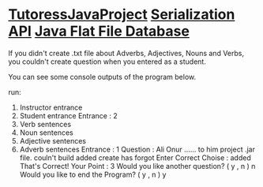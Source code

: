 # <a href="https://alionurulker.000webhostapp.com/2019/03/serialization-api-and-flat-file-database-project-in-java">TutoressJavaProject</a> <a href="https://alionurulker.000webhostapp.com/2019/03/java-12-serialization-api">Serialization API</a> <a href="https://alionurulker.000webhostapp.com/2019/03/java-11-dosyalama">Java Flat File Database</a>

If you didn't create .txt file about Adverbs, Adjectives, Nouns and Verbs, you couldn't create question when you entered as a student.

You can see some console outputs of the program below.


run:
1. Instructor entrance
2. Student entrance
Entrance : 2
1. Verb sentences
2. Noun sentences
3. Adjective sentences
4. Adverb sentences
Entrance : 1
Question : Ali Onur ...... to him project .jar file.
couln't build
added
create
has
forgot
Enter Correct Choise : added
That's Correct!
Your Point : 3
Would you like another question? ( y , n )
n
Would you like to end the Program? ( y , n )
y
